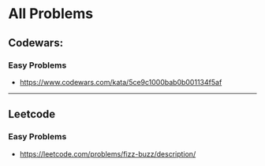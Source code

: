 # All Problems 

## Codewars:

### Easy Problems
- https://www.codewars.com/kata/5ce9c1000bab0b001134f5af


--- 

## Leetcode

### Easy Problems
- https://leetcode.com/problems/fizz-buzz/description/